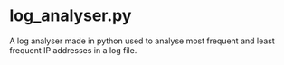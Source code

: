 # log_analyser.py
A log analyser made in python used to analyse most frequent and least frequent IP addresses in a log file.
